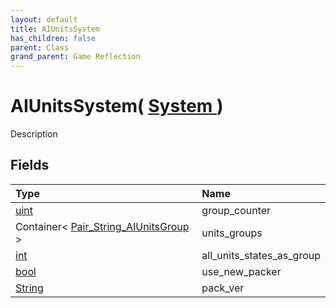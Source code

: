 ```yaml
---
layout: default
title: AIUnitsSystem
has_children: false
parent: Class
grand_parent: Game Reflection
---
```

# AIUnitsSystem( [ System ](/riftbreaker-wiki/docs/game-reflection/classes/system/) )
Description 

## Fields

| Type | Name |
|:----------|:--------------|
| [uint](/riftbreaker-wiki/docs/game-reflection/components/uint/) | group_counter |
| Container< [Pair_String_AIUnitsGroup](/riftbreaker-wiki/docs/game-reflection/classes/pair__string__a_i_units_group/) > | units_groups |
| [int](/riftbreaker-wiki/docs/game-reflection/enums/int/) | all_units_states_as_group |
| [bool](/riftbreaker-wiki/docs/game-reflection/components/bool/) | use_new_packer |
| [String](/riftbreaker-wiki/docs/game-reflection/components/string/) | pack_ver |

